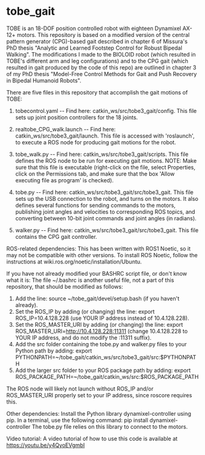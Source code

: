 # tobe_gait

TOBE is an 18-DOF position controlled robot with eighteen Dynamixel AX-12+ motors. This repository is based on a modified version of the central pattern generator (CPG)-based gait described in chapter 6 of Missura's PhD thesis "Analytic and Learned Footstep Control for Robust Bipedal Walking". The modifications I made to the BIOLOID robot (which resulted in TOBE's different arm and leg configurations) and to the CPG gait (which resulted in gait produced by the code of this repo) are outlined in chapter 3 of my PhD thesis "Model-Free Control Methods for Gait and Push Recovery in Bipedal Humanoid Robots". 

There are five files in this repository that accomplish the gait motions of TOBE:
1. tobecontrol.yaml -- Find here: catkin_ws/src/tobe3_gait/config. This file sets up joint position controllers for the 18 joints.

2. realtobe_CPG_walk.launch -- Find here: catkin_ws/src/tobe3_gait/launch. This file is accessed with 'roslaunch', to execute a ROS node for producing gait motions for the robot.

3. tobe_walk.py -- Find here: catkin_ws/src/tobe3_gait/scripts. This file defines the ROS node to be run for executing gait motions. NOTE: Make sure that this file is executable (right-click on the file, select Properties, click on the Permissions tab, and make sure that the box 'Allow executing file as program' is checked).

4. tobe.py -- Find here: catkin_ws/src/tobe3_gait/src/tobe3_gait. This file sets up the USB connection to the robot, and turns on the motors. It also defines several functions for sending commands to the motors, publishing joint angles and velocities to corresponding ROS topics, and converting between 10-bit joint commands and joint angles (in radians). 

5. walker.py -- Find here: catkin_ws/src/tobe3_gait/src/tobe3_gait. This file contains the CPG gait controller. 


ROS-related dependencies:
This has been written with ROS1 Noetic, so it may not be compatible with other versions. To install ROS Noetic, follow the instructions at wiki.ros.org/noetic/installation/Ubuntu. 

If you have not already modified your BASHRC script file, or don't know what it is: 
The file ~/.bashrc is another useful file, not a part of this repository, that should be modified as follows:
1. Add the line: source ~/tobe_gait/devel/setup.bash (if you haven't already).
2. Set the ROS_IP by adding (or changing) the line: export ROS_IP=10.4.128.228 (use YOUR IP address instead of 10.4.128.228).
3. Set the ROS_MASTER_URI by adding (or changing) the line: export ROS_MASTER_URI=http://10.4.128.228:11311 (change 10.4.128.228 to YOUR IP address, and do not modify the :11311 suffix).
4. Add the src folder containing the tobe.py and walker.py files to your Python path by adding: export PYTHONPATH=~/tobe_gait/catkin_ws/src/tobe3_gait/src:$PYTHONPATH
5. Add the larger src folder to your ROS package path by adding: export ROS_PACKAGE_PATH=~/tobe_gait/catkin_ws/src:$ROS_PACKAGE_PATH

The ROS node will likely not launch without ROS_IP and/or ROS_MASTER_URI properly set to your IP address, since roscore requires this. 


Other dependencies:
Install the Python library dynamixel-controller using pip. In a terminal, use the following command: pip install dynamixel-controller
The tobe.py file relies on this library to connect to the motors. 

Video tutorial:
A video tutorial of how to use this code is available at https://youtu.be/y4QyoEVgmbI
